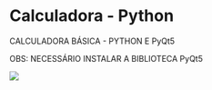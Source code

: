 # Calculadora - Python

 CALCULADORA BÁSICA - PYTHON E PyQt5
 
 
 
 OBS: NECESSÁRIO INSTALAR A BIBLIOTECA PyQt5
 
 
 <div aling="center">
 <img src="https://user-images.githubusercontent.com/105164888/174156693-20b5424d-944c-49b9-b874-7b5d8995822a.PNG" />
 </div>
